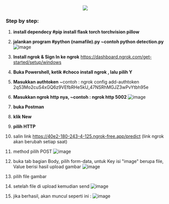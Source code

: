 <h1 align="center">
    <img src ="https://readme-typing-svg.herokuapp.com/?font=Righteous&size=35&center=true&vCenter=true&width=500&height=70&duration=5000&lines=PLT+API+Detection;" />
</h1>

<h3 align="left">Step by step: </h3>

1.  **install dependecy #pip install flask torch torchvision pillow**

2.  **jalankan program #python (namafile).py ~contoh python detection.py**
    ![image](https://github.com/user-attachments/assets/4315bee3-873b-4349-bee5-7268c5920d51)

3. **Install ngrok & Sign In ke ngrok**
   https://dashboard.ngrok.com/get-started/setup/windows

4. **Buka Powershell, ketik #choco install ngrok , lalu pilih Y**
   
5. **Masukkan authtoken**
    ~contoh : ngrok config add-authtoken 2q53Mo2cuS4xGQ6z9VEfbRHe5kU_47NSRhMGJZ3wPvYtbh95e

6. **Masukkan ngrok http nya, ~contoh : ngrok http 5002**
   ![image](https://github.com/user-attachments/assets/b284c8e2-05c6-403e-ad04-ad580f521f36)


7.  **buka Postman**

8.  **klik New**

9.  **pilih HTTP**

10.  salin link https://40e2-180-243-4-125.ngrok-free.app/predict (link ngrok akan berubah setiap saat)
   
11.  method pilih POST
    ![image](https://github.com/user-attachments/assets/7e588ded-c89c-45f1-b189-80a819fba144)


12.  buka tab bagian Body, pilih form-data, untuk Key isi "image" berupa file, Value berisi hasil upload gambar
    ![image](https://github.com/user-attachments/assets/c3149b28-db42-4309-a3cf-6c01a26712a5)


13.  pilih file gambar

14. setelah file di upload kemudian send
    ![image](https://github.com/user-attachments/assets/c3c3968c-331e-4599-9eb8-1215ca8b1c9a)

15. jika berhasil, akan muncul seperti ini :
    ![image](https://github.com/user-attachments/assets/34f7c466-ad66-4d6c-ba19-46a59d8e727e)

